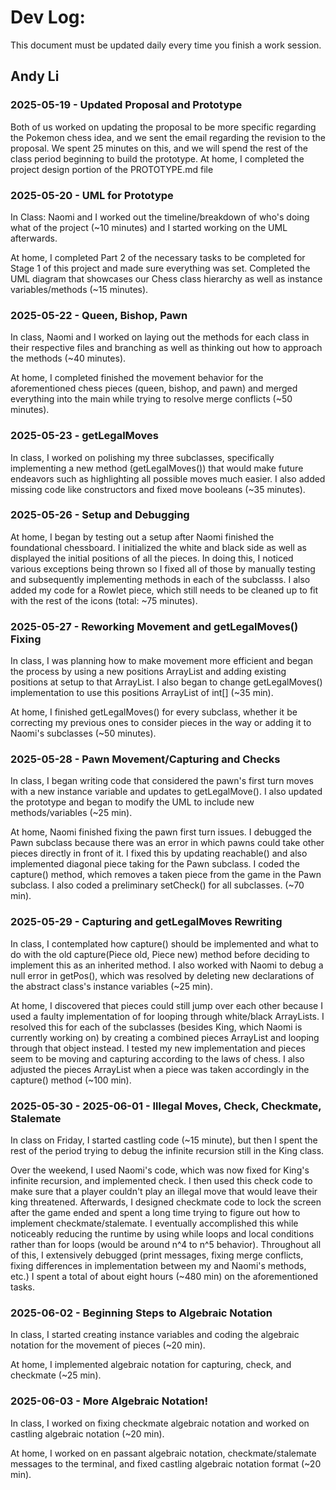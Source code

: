 # Dev Log:

This document must be updated daily every time you finish a work session.

## Andy Li 

### 2025-05-19 - Updated Proposal and Prototype
Both of us worked on updating the proposal to be more specific regarding the Pokemon chess idea, and we sent the email regarding the revision to the proposal. We spent 25 minutes on this, and we will spend the rest of the class period beginning to build the prototype. At home, I completed the project design portion of the PROTOTYPE.md file

### 2025-05-20 - UML for Prototype
In Class: Naomi and I worked out the timeline/breakdown of who's doing what of the project (~10 minutes) and I started working on the UML afterwards.

At home, I completed Part 2 of the necessary tasks to be completed for Stage 1 of this project and made sure everything was set. Completed the UML diagram that showcases our Chess class hierarchy as well as instance variables/methods (~15 minutes).

### 2025-05-22 - Queen, Bishop, Pawn
In class, Naomi and I worked on laying out the methods for each class in their respective files and branching as well as thinking out how to approach the methods (~40 minutes).

At home, I completed finished the movement behavior for the aforementioned chess pieces (queen, bishop, and pawn) and merged everything into the main while trying to resolve merge conflicts (~50 minutes).

### 2025-05-23 - getLegalMoves
In class, I worked on polishing my three subclasses, specifically implementing a new method (getLegalMoves()) that would make future endeavors such as highlighting all possible moves much easier. I also added missing code like constructors and fixed move booleans (~35 minutes).

### 2025-05-26 - Setup and Debugging
At home, I began by testing out a setup after Naomi finished the foundational chessboard. I initialized the white and black side as well as displayed the initial positions of all the pieces. In doing this, I noticed various exceptions being thrown so I fixed all of those by manually testing and subsequently implementing methods in each of the subclasss. I also added my code for a Rowlet piece, which still needs to be cleaned up to fit with the rest of the icons (total: ~75 minutes).

### 2025-05-27 - Reworking Movement and getLegalMoves() Fixing
In class, I was planning how to make movement more efficient and began the process by using a new positions ArrayList and adding existing positions at setup to that ArrayList. I also began to change getLegalMoves() implementation to use this positions ArrayList of int[] (~35 min).

At home, I finished getLegalMoves() for every subclass, whether it be correcting my previous ones to consider pieces in the way or adding it to Naomi's subclasses (~50 minutes).

### 2025-05-28 - Pawn Movement/Capturing and Checks
In class, I began writing code that considered the pawn's first turn moves with a new instance variable and updates to getLegalMove(). I also updated the prototype and began to modify the UML to include new methods/variables (~25 min).

At home, Naomi finished fixing the pawn first turn issues. I debugged the Pawn subclass because there was an error in which pawns could take other pieces directly in front of it. I fixed this by updating reachable() and also implemented diagonal piece taking for the Pawn subclass. I coded the capture() method, which removes a taken piece from the game in the Pawn subclass. I also coded a preliminary setCheck() for all subclasses. (~70 min).

### 2025-05-29 - Capturing and getLegalMoves Rewriting
In class, I contemplated how capture() should be implemented and what to do with the old capture(Piece old, Piece new) method before deciding to implement this as an inherited method. I also worked with Naomi to debug a null error in getPos(), which was resolved by deleting new declarations of the abstract class's instance variables (~25 min).

At home, I discovered that pieces could still jump over each other because I used a faulty implementation of for looping through white/black ArrayLists. I resolved this for each of the subclasses (besides King, which Naomi is currently working on) by creating a combined pieces ArrayList and looping through that object instead. I tested my new implementation and pieces seem to be moving and capturing according to the laws of chess. I also adjusted the pieces ArrayList when a piece was taken accordingly in the capture() method (~100 min).

### 2025-05-30 - 2025-06-01 - Illegal Moves, Check, Checkmate, Stalemate
In class on Friday, I started castling code (~15 minute), but then I spent the rest of the period trying to debug the infinite recursion still in the King class.

Over the weekend, I used Naomi's code, which was now fixed for King's infinite recursion, and implemented check. I then used this check code to make sure that a player couldn't play an illegal move that would leave their king threatened. Afterwards, I designed checkmate code to lock the screen after the game ended and spent a long time trying to figure out how to implement checkmate/stalemate. I eventually accomplished this while noticeably reducing the runtime by using while loops and local conditions rather than for loops (would be around n^4 to n^5 behavior). Throughout all of this, I extensively debugged (print messages, fixing merge conflicts, fixing differences in implementation between my and Naomi's methods, etc.) I spent a total of about eight hours (~480 min) on the aforementioned tasks.

### 2025-06-02 - Beginning Steps to Algebraic Notation
In class, I started creating instance variables and coding the algebraic notation for the movement of pieces (~20 min).

At home, I implemented algebraic notation for capturing, check, and checkmate (~25 min).

### 2025-06-03 - More Algebraic Notation!
In class, I worked on fixing checkmate algebraic notation and worked on castling algebraic notation (~20 min).

At home, I worked on en passant algebraic notation, checkmate/stalemate messages to the terminal, and fixed castling algebraic notation format (~20 min).
